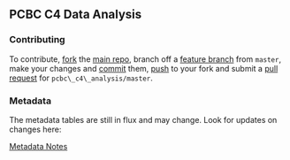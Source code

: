 ## PCBC C4 Data Analysis

### Contributing
To contribute, [fork](http://help.github.com/fork-a-repo/) the [main repo](https://github.com/Sage-Bionetworks/pcbc_c4_analysis), branch off a [feature branch](https://www.google.com/search?q=git+feature+branches) from `master`, make your changes and [commit](http://git-scm.com/docs/git-commit) them, [push](http://git-scm.com/docs/git-push) to your fork and submit a [pull request](http://help.github.com/send-pull-requests/) for `pcbc\_c4\_analysis/master`.

### Metadata

The metadata tables are still in flux and may change. Look for updates on changes here:

[Metadata Notes](https://www.synapse.org/#!Synapse:syn1773109/wiki/93226)
